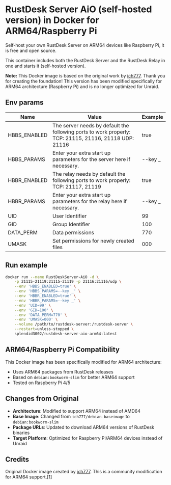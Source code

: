 # RustDesk Server AiO (self-hosted version) in Docker for ARM64/Raspberry Pi

Self-host your own RustDesk Server on ARM64 devices like Raspberry Pi, it is free and open source.

This container includes both the RustDesk Server and the RustDesk Relay in one and starts it (self-hosted version).

**Note:** This Docker image is based on the original work by [ich777](https://github.com/ich777/docker-rustdesk-server-aio). Thank you for creating the foundation! This version has been modified specifically for ARM64 architecture (Raspberry Pi) and is no longer optimized for Unraid.

## Env params
| Name | Value | Example |
| --- | --- | --- |
| HBBS_ENABLED | The server needs by default the following ports to work properly: TCP: 21115, 21116, 21118 UDP: 21116 | true |
| HBBS_PARAMS | Enter your extra start up parameters for the server here if necessary. | --key _ |
| HBBR_ENABLED | The relay needs by default the following ports to work properly: TCP: 21117, 21119 | true |
| HBBR_PARAMS | Enter your extra start up parameters for the relay here if necessary. | --key _ |
| UID | User Identifier | 99 |
| GID | Group Identifier | 100 |
| DATA_PERM | Data permissions | 770 |
| UMASK | Set permissions for newly created files | 000 |

## Run example
```bash
docker run --name RustDeskServer-AiO -d \
    -p 21115-21119:21115-21119 -p 21116:21116/udp \
    --env 'HBBS_ENABLED=true' \
    --env 'HBBS_PARAMS=--key _' \
    --env 'HBBR_ENABLED=true' \
    --env 'HBBR_PARAMS=--key _' \
    --env 'UID=99' \
    --env 'GID=100' \
    --env 'DATA_PERM=770' \
    --env 'UMASK=000' \
    --volume /path/to/rustdesk-server:/rustdesk-server \
    --restart=unless-stopped \
    splendid3002/rustdesk-server-aio-arm64:latest
```

## ARM64/Raspberry Pi Compatibility

This Docker image has been specifically modified for ARM64 architecture:
- Uses ARM64 packages from RustDesk releases
- Based on `debian:bookworm-slim` for better ARM64 support
- Tested on Raspberry Pi 4/5

## Changes from Original

- **Architecture**: Modified to support ARM64 instead of AMD64
- **Base Image**: Changed from `ich777/debian-baseimage` to `debian:bookworm-slim`
- **Package URLs**: Updated to download ARM64 versions of RustDesk binaries
- **Target Platform**: Optimized for Raspberry Pi/ARM64 devices instead of Unraid

## Credits

Original Docker image created by [ich777](https://github.com/ich777/docker-rustdesk-server-aio). This is a community modification for ARM64 support.[1]
